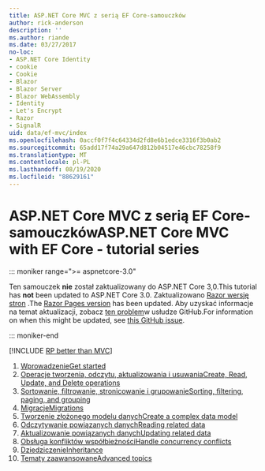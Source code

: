 ```yaml
---
title: ASP.NET Core MVC z serią EF Core-samouczków
author: rick-anderson
description: ''
ms.author: riande
ms.date: 03/27/2017
no-loc:
- ASP.NET Core Identity
- cookie
- Cookie
- Blazor
- Blazor Server
- Blazor WebAssembly
- Identity
- Let's Encrypt
- Razor
- SignalR
uid: data/ef-mvc/index
ms.openlocfilehash: 0accf0f7f4c64334d2fd8e6b1edce3316f3b0ab2
ms.sourcegitcommit: 65add17f74a29a647d812b04517e46cbc78258f9
ms.translationtype: MT
ms.contentlocale: pl-PL
ms.lasthandoff: 08/19/2020
ms.locfileid: "88629161"
---
```

# <a name="aspnet-core-mvc-with-ef-core---tutorial-series"></a><span data-ttu-id="7d1e4-102">ASP.NET Core MVC z serią EF Core-samouczków</span><span class="sxs-lookup"><span data-stu-id="7d1e4-102">ASP.NET Core MVC with EF Core - tutorial series</span></span>

::: moniker range=">= aspnetcore-3.0"

<span data-ttu-id="7d1e4-103">Ten samouczek **nie** został zaktualizowany do ASP.NET Core 3,0.</span><span class="sxs-lookup"><span data-stu-id="7d1e4-103">This tutorial has **not** been updated to ASP.NET Core 3.0.</span></span> <span data-ttu-id="7d1e4-104">Zaktualizowano [ Razor wersję stron](xref:data/ef-rp/intro) .</span><span class="sxs-lookup"><span data-stu-id="7d1e4-104">The [Razor Pages version](xref:data/ef-rp/intro) has been updated.</span></span> <span data-ttu-id="7d1e4-105">Aby uzyskać informacje na temat aktualizacji, zobacz [ten problem](https://github.com/dotnet/AspNetCore.Docs/issues/13920)w usłudze GitHub.</span><span class="sxs-lookup"><span data-stu-id="7d1e4-105">For information on when this might be updated, see [this GitHub issue](https://github.com/dotnet/AspNetCore.Docs/issues/13920).</span></span>

::: moniker-end

[!INCLUDE [RP better than MVC](../../includes/RP-EF/rp-over-mvc.md)]

1. [<span data-ttu-id="7d1e4-106">Wprowadzenie</span><span class="sxs-lookup"><span data-stu-id="7d1e4-106">Get started</span></span>](xref:data/ef-mvc/intro)
1. [<span data-ttu-id="7d1e4-107">Operacje tworzenia, odczytu, aktualizowania i usuwania</span><span class="sxs-lookup"><span data-stu-id="7d1e4-107">Create, Read, Update, and Delete operations</span></span>](xref:data/ef-mvc/crud)
1. [<span data-ttu-id="7d1e4-108">Sortowanie, filtrowanie, stronicowanie i grupowanie</span><span class="sxs-lookup"><span data-stu-id="7d1e4-108">Sorting, filtering, paging, and grouping</span></span>](xref:data/ef-mvc/sort-filter-page)
1. [<span data-ttu-id="7d1e4-109">Migracje</span><span class="sxs-lookup"><span data-stu-id="7d1e4-109">Migrations</span></span>](xref:data/ef-mvc/migrations)
1. [<span data-ttu-id="7d1e4-110">Tworzenie złożonego modelu danych</span><span class="sxs-lookup"><span data-stu-id="7d1e4-110">Create a complex data model</span></span>](xref:data/ef-mvc/complex-data-model)
1. [<span data-ttu-id="7d1e4-111">Odczytywanie powiązanych danych</span><span class="sxs-lookup"><span data-stu-id="7d1e4-111">Reading related data</span></span>](xref:data/ef-mvc/read-related-data)
1. [<span data-ttu-id="7d1e4-112">Aktualizowanie powiązanych danych</span><span class="sxs-lookup"><span data-stu-id="7d1e4-112">Updating related data</span></span>](xref:data/ef-mvc/update-related-data)
1. [<span data-ttu-id="7d1e4-113">Obsługa konfliktów współbieżności</span><span class="sxs-lookup"><span data-stu-id="7d1e4-113">Handle concurrency conflicts</span></span>](xref:data/ef-mvc/concurrency)
1. [<span data-ttu-id="7d1e4-114">Dziedziczenie</span><span class="sxs-lookup"><span data-stu-id="7d1e4-114">Inheritance</span></span>](xref:data/ef-mvc/inheritance)
1. [<span data-ttu-id="7d1e4-115">Tematy zaawansowane</span><span class="sxs-lookup"><span data-stu-id="7d1e4-115">Advanced topics</span></span>](xref:data/ef-mvc/advanced)

